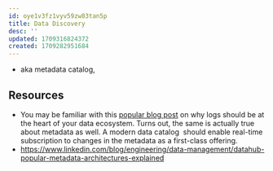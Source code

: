```yaml
---
id: oye1v3fz1vyv59zw83tan5p
title: Data Discovery
desc: ''
updated: 1709316824372
created: 1709282951684
---
```


- aka metadata catalog, 

## Resources

- You may be familiar with this [popular blog post](https://engineering.linkedin.com/distributed-systems/log-what-every-software-engineer-should-know-about-real-time-datas-unifying) on why logs should be at the heart of your data ecosystem. Turns out, the same is actually true about metadata as well. A modern data catalog  should enable real-time subscription to changes in the metadata as a first-class offering.
- https://www.linkedin.com/blog/engineering/data-management/datahub-popular-metadata-architectures-explained